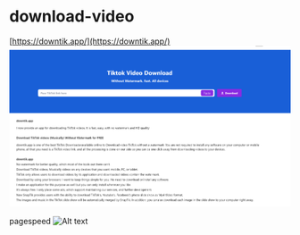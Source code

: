 # download-video
[https://downtik.app/](https://downtik.app/)
![Alt text](readme.png)

pagespeed
![Alt text](https://github.com/levinhtuyen/downtik-app/assets/42595840/e7b817bc-dfc7-451b-b303-4e903a77e99d)
